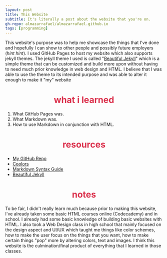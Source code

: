 ```yaml
---
layout: post
title: This Website
subtitle: It's literally a post about the website that you're on.
gh-repo: almazarrafael/almazarrafael.github.io
tags: [programming]
---
```

This website's purpose was to help me showcase the things that I've done and hopefully I can show to other people and possibly future employers (*hint hint*). I used GitHub Pages to host my website which also supports jekyll themes. The jekyll theme I used is called "[Beautiful Jekyll](https://deanattali.com/beautiful-jekyll/)" which is a simple theme that can be customized and build more upon without having to need much prior knowledge in web design and HTML. I believe that I was able to use the theme to its intended purpose and was able to alter it enough to make it "my" website

<h1> <center> <font color="#DB324D"> what i learned </font> </center> </h1>

1. What GitHub Pages was.
2. What Markdown was.
3. How to use Markdown in conjunction with HTML.

<h1> <center> <font color="#DB324D"> resources </font> </center> </h1>

- [My GitHub Repo](https://github.com/almazarrafael/almazarrafael.github.io)
- [Coolors](https://coolors.co/app)
- [Markdown Syntax Guide](https://www.markdownguide.org/basic-syntax/#lists)
- [Beautiful Jekyll](https://deanattali.com/beautiful-jekyll/)

<h1> <center> <font color="#DB324D"> notes </font> </center> </h1>

To be fair, I didn't really learn much because prior to making this website, I've already taken some basic HTML courses online (Codecademy) and in school. I already had some basic knowledge of building basic websites with HTML. I also took a Web Design class in high school that mainly focused on the design aspect and UI/UX which taught me things like color schemes, how to make the user focus on the things that you want, how to make certain things "pop" more by altering colors, text and images. I think this website is the culmination/final product of everything that I learned in those classes.
